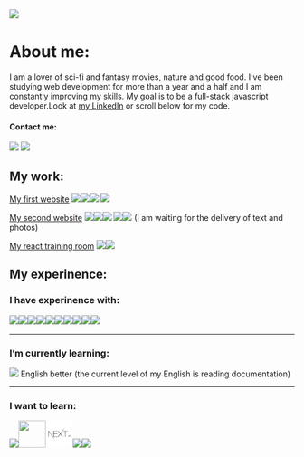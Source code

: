  <img src="https://vysmich.github.io/my_react_training_room/static/media/gif.63bfff66.gif">


# About me: 
I am a lover of sci-fi and fantasy movies, nature and good food. I've been studying web development for more than a year and a half and I am constantly improving my skills. My goal is to be a full-stack javascript developer.Look at [my LinkedIn](https://www.linkedin.com/in/vysmich/) or scroll below for my code.
 
#### Contact me:
[<img src="https://www.google.com/gmail/about/static/images/logo-gmail.png" width="48px" >](mailto:vysmich@gmail.com) [<img src="https://cdn.freelogovectors.net/wp-content/uploads/2020/01/linkedin-logo.png" width="48px">](https://www.linkedin.com/in/vysmich/)




## My work: 
[My first website](https://kovo-vyskocil.cz/) <img src="https://img.icons8.com/color/48/000000/html-5--v1.png" width="20px"><img src="https://img.icons8.com/color/48/000000/css3.png" width="20px"><img src="https://sass-lang.com/assets/img/styleguide/color-1c4aab2b.png" width="20px"> <img src="https://img.icons8.com/color/48/000000/javascript.png" width="20px">

[My second website](http://kaceni-solar.cekuj.net/) <img src="https://img.icons8.com/color/48/000000/html-5--v1.png" width="20px"><img src="https://img.icons8.com/color/48/000000/css3.png" width="20px"><img src="https://sass-lang.com/assets/img/styleguide/color-1c4aab2b.png" width="20px"> <img src="https://img.icons8.com/color/48/000000/javascript.png" width="20px"><img src="https://img.icons8.com/color/48/000000/bootstrap.png" width="20px"/> (I am waiting for the delivery of text and photos)

[My react training room](https://vysmich.github.io/my_react_training_room/) <img src="https://img.icons8.com/color/48/000000/react-native.png" width="20px"/><img src="https://sass-lang.com/assets/img/styleguide/color-1c4aab2b.png" width="20px"> 

## My experinence: 
### I have experinence with:
<img src="https://img.icons8.com/color/48/000000/html-5--v1.png"><img src="https://img.icons8.com/color/48/000000/css3.png"><img src="https://img.icons8.com/color/48/000000/javascript.png"><img src="https://img.icons8.com/color/48/000000/bootstrap.png"/><img src="https://sass-lang.com/assets/img/styleguide/color-1c4aab2b.png" width="48px"><img src="https://img.icons8.com/color/48/000000/git.png"/><img src="https://img.icons8.com/color/48/000000/npm.png"/><img src="https://parceljs.org/assets/parcel-og.png" width="48px"/><img src="https://raw.githubusercontent.com/webpack/media/master/logo/icon-square-big.png" width="48px"/><img src="https://prettier.io/icon.png" width="48px"/>

---




###  I’m  currently learning:
<img src="https://img.icons8.com/color/48/000000/react-native.png"/>
 English better (the current level of my English is reading documentation)

---

### I want to learn:
<img src="https://img.icons8.com/color/48/000000/nodejs.png"/><img src="https://www.itnetwork.cz/images/46772/lekce5/mdb.png" height="48px" width="48px"/><img src="https://raw.githubusercontent.com/github/explore/28b02bbc9ad9f7a503c43775aebeb515dc2da5fc/topics/nextjs/nextjs.png" height="48px" width="48px"/><img src="https://expressjs.com/images/express-facebook-share.png" height="48px" /><img src="https://images.squarespace-cdn.com/content/v1/58d806f8cd0f6848b7a002fb/1522037243545-XDH44I6NCUH2M0GDC88M/react-native-banner2.png" height="40px" />




<!---
vysmich/vysmich is a ✨ special ✨ repository because its `README.md` (this file) appears on your GitHub profile.
You can click the Preview link to take a look at your changes.
--->
